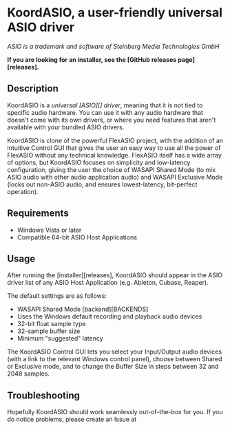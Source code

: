 # KoordASIO, a user-friendly universal ASIO driver

*ASIO is a trademark and software of Steinberg Media Technologies GmbH*

**If you are looking for an installer, see the
[GitHub releases page][releases].**

## Description

KoordASIO is a *universal [ASIO][] driver*, meaning that it is not tied to
specific audio hardware. 
You can use it with any audio hardware that doesn't come with its own drivers,
or where you need features that aren't available with your bundled ASIO drivers.

KoordASIO is clone of the powerful FlexASIO project, with the addition of an 
intuitive Control GUI that gives the user an easy way to use all the power of 
FlexASIO without any technical knowledge. FlexASIO itself has a wide array of 
options, but KoordASIO focuses on simplicity and low-latency configuration, 
giving the user the choice of WASAPI Shared Mode (to mix ASIO audio with other 
audio application audio) and WASAPI Exclusive Mode (locks out non-ASIO audio, 
and ensures lowest-latency, bit-perfect operation). 

## Requirements

 - Windows Vista or later
 - Compatible 64-bit ASIO Host Applications

## Usage

After running the [installer][releases], KoordASIO should appear in the ASIO
driver list of any ASIO Host Application (e.g. Ableton, Cubase, Reaper).

The default settings are as follows:

 - WASAPI Shared Mode [backend][BACKENDS]
 - Uses the Windows default recording and playback audio devices
 - 32-bit float sample type
 - 32-sample buffer size
 - Minimum "suggested" latency

The KoordASIO Control GUI lets you select your Input/Output audio devices (with
a link to the relevant Windows control panel), choose between Shared or
Exclusive mode, and to change the Buffer Size in steps between 32 and 2048 samples.

## Troubleshooting
Hopefully KoordASIO should work seamlessly out-of-the-box for you. If you do notice
problems, please create an Issue at 